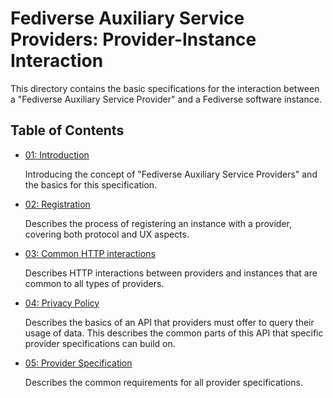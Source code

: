 # Fediverse Auxiliary Service Providers: Provider-Instance Interaction

This directory contains the basic specifications for the interaction
between a "Fediverse Auxiliary Service Provider" and a Fediverse
software instance.

## Table of Contents

* [01: Introduction](introduction.md)

  Introducing the concept of "Fediverse Auxiliary Service Providers" and
  the basics for this specification.

* [02: Registration](registration.md)

  Describes the process of registering an instance with a provider,
  covering both protocol and UX aspects.

* [03: Common HTTP interactions](common_http_interactions.md)

  Describes HTTP interactions between providers and instances that are
  common to all types of providers.

* [04: Privacy Policy](privacy_policy.md)

  Describes the basics of an API that providers must offer to query
  their usage of data. This describes the common parts of this API that
  specific provider specifications can build on.

* [05: Provider Specification](provider_specification.md)

  Describes the common requirements for all provider specifications.
